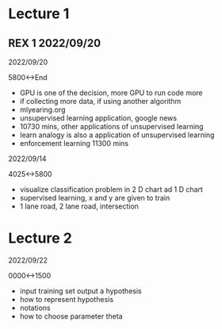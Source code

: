 # Lecture 1
## REX 1 2022/09/20

2022/09/20

5800<->End

- GPU is one of the decision, more GPU to run code more
- if collecting more data, if using another algorithm
- mlyearing.org
- unsupervised learning application, google news
- 10730 mins, other applications of unsupervised learning
- learn analogy is also a application of unsupervised learning
- enforcement learning 11300 mins

2022/09/14

4025<->5800

- visualize classification problem in 2 D chart ad 1 D chart
- supervised learning, x and y are given to train
- 1 lane road, 2 lane road, intersection


# Lecture 2

2022/09/22

0000<->1500

- input training set output a hypothesis
- how to represent hypothesis
- notations
- how to choose parameter theta
